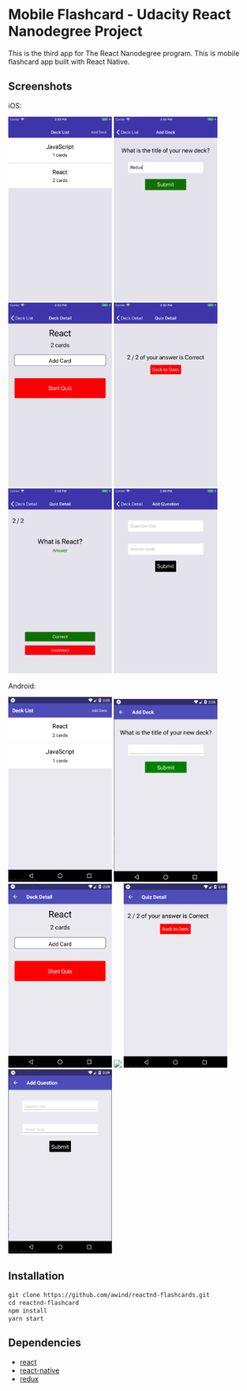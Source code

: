 
# Mobile Flashcard - Udacity React Nanodegree Project

This is the third app for The React Nanodegree program. This is mobile flashcard app built with React Native.

## Screenshots

iOS: 

<img src="screenshots/iOS-1.png" width="210"> <img src="screenshots/iOS-2.png" width="210"> <img src="screenshots/iOS-3.png" width="210">
<img src="screenshots/iOS-4.png" width="210"> <img src="screenshots/iOS-5.png" width="210"> <img src="screenshots/iOS-6.png" width="210">

Android:

<img src="screenshots/Android-1.png" width="210"> <img src="screenshots/Android-2.png" width="210"> <img src="screenshots/Android-3.png" width="210">
<img src="screenshots/AndroidiOS-4.png" width="210"> <img src="screenshots/Android-5.png" width="210"> <img src="screenshots/Android-6.png" width="210">


## Installation


```
git clone https://github.com/awind/reactnd-flashcards.git
cd reactnd-flashcard
npm install
yarn start
```


## Dependencies

+ [react](https://github.com/facebook/react)
+ [react-native](https://github.com/facebook/react-native)
+ [redux](https://github.com/reactjs/react-redux)